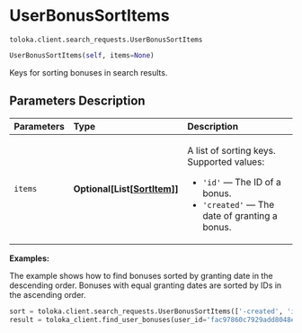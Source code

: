 # UserBonusSortItems
`toloka.client.search_requests.UserBonusSortItems`

```python
UserBonusSortItems(self, items=None)
```

Keys for sorting bonuses in search results.

## Parameters Description

| Parameters | Type | Description |
| :----------| :----| :-----------|
`items`|**Optional\[List\[[SortItem](toloka.client.search_requests.UserBonusSortItems.SortItem.md)\]\]**|<p>A list of sorting keys. Supported values:</p> <ul> <li>`'id'` — The ID of a bonus.</li> <li>`'created'` — The date of granting a bonus.</li> </ul>

**Examples:**

The example shows how to find bonuses sorted by granting date in the descending order. Bonuses with equal granting dates are sorted by IDs in the ascending order.

```python
sort = toloka.client.search_requests.UserBonusSortItems(['-created', 'id'])
result = toloka_client.find_user_bonuses(user_id='fac97860c7929add8048ed2ef63b66fd', sort=sort, limit=10)
```
